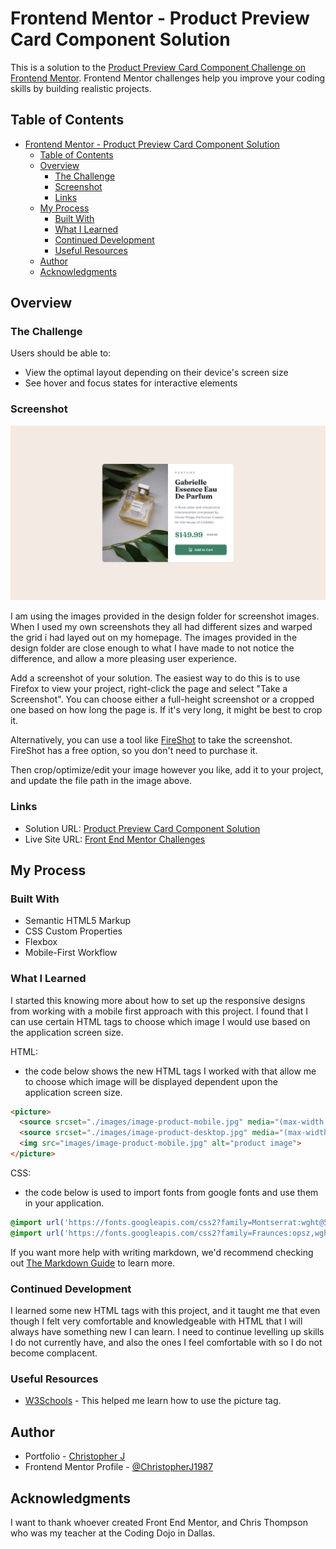 # Frontend Mentor - Product Preview Card Component Solution

This is a solution to the [Product Preview Card Component Challenge on Frontend Mentor](https://www.frontendmentor.io/challenges/product-preview-card-component-GO7UmttRfa). Frontend Mentor challenges help you improve your coding skills by building realistic projects. 

## Table of Contents

- [Frontend Mentor - Product Preview Card Component Solution](#frontend-mentor---product-preview-card-component-solution)
  - [Table of Contents](#table-of-contents)
  - [Overview](#overview)
    - [The Challenge](#the-challenge)
    - [Screenshot](#screenshot)
    - [Links](#links)
  - [My Process](#my-process)
    - [Built With](#built-with)
    - [What I Learned](#what-i-learned)
    - [Continued Development](#continued-development)
    - [Useful Resources](#useful-resources)
  - [Author](#author)
  - [Acknowledgments](#acknowledgments)

## Overview

### The Challenge

Users should be able to:

- View the optimal layout depending on their device's screen size
- See hover and focus states for interactive elements

### Screenshot

![](./design/desktop-design.jpg)

I am using the images provided in the design folder for screenshot images. When I used my own screenshots they all had different sizes and warped the grid i had layed out on my homepage. The images provided in the design folder are close enough to what I have made to not notice the difference, and allow a more pleasing user experience.

Add a screenshot of your solution. The easiest way to do this is to use Firefox to view your project, right-click the page and select "Take a Screenshot". You can choose either a full-height screenshot or a cropped one based on how long the page is. If it's very long, it might be best to crop it.

Alternatively, you can use a tool like [FireShot](https://getfireshot.com/) to take the screenshot. FireShot has a free option, so you don't need to purchase it. 

Then crop/optimize/edit your image however you like, add it to your project, and update the file path in the image above.

### Links

- Solution URL: [Product Preview Card Component Solution](https://transcendent-kitsune-6a71ee.netlify.app/product%20preview%20component/)
- Live Site URL: [Front End Mentor Challenges](https://transcendent-kitsune-6a71ee.netlify.app/)

## My Process

### Built With

- Semantic HTML5 Markup
- CSS Custom Properties
- Flexbox
- Mobile-First Workflow

### What I Learned

I started this knowing more about how to set up the responsive designs from working with a mobile first approach with this project. I found that I can use certain HTML tags to choose which image I would use based on the application screen size.

HTML:
- the code below shows the new HTML tags I worked with that allow me to choose which image will be displayed dependent upon the application screen size.
```html
<picture>
  <source srcset="./images/image-product-mobile.jpg" media="(max-width: 600px)">
  <source srcset="./images/image-product-desktop.jpg" media="(max-width: 2000px)">
  <img src="images/image-product-mobile.jpg" alt="product image">
</picture>
```

CSS:
- the code below is used to import fonts from google fonts and use them in your application.
```css
@import url('https://fonts.googleapis.com/css2?family=Montserrat:wght@500;700&display=swap');
@import url('https://fonts.googleapis.com/css2?family=Fraunces:opsz,wght@9..144,700&family=Montserrat:wght@500;700&display=swap');
```

If you want more help with writing markdown, we'd recommend checking out [The Markdown Guide](https://www.markdownguide.org/) to learn more.

### Continued Development

I learned some new HTML tags with this project, and it taught me that even though I felt very comfortable and knowledgeable with HTML that I will always have something new I can learn. I need to continue levelling up skills I do not currently have, and also the ones I feel comfortable with so I do not become complacent.

### Useful Resources

- [W3Schools](https://www.w3schools.com/tags/tag_picture.asp) - This helped me learn how to use the picture tag.

## Author

- Portfolio - [Christopher J](https://clever-sunburst-739be9.netlify.app/)
- Frontend Mentor Profile - [@ChristopherJ1987](https://www.frontendmentor.io/profile/ChristopherJ1987)

## Acknowledgments

I want to thank whoever created Front End Mentor, and Chris Thompson who was my teacher at the Coding Dojo in Dallas.